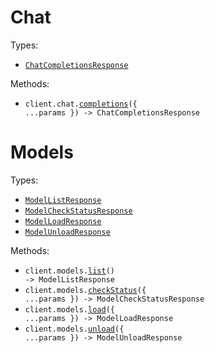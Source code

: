 # Chat

Types:

- <code><a href="./src/resources/chat.ts">ChatCompletionsResponse</a></code>

Methods:

- <code title="post /api/v1/chat/completions">client.chat.<a href="./src/resources/chat.ts">completions</a>({ ...params }) -> ChatCompletionsResponse</code>

# Models

Types:

- <code><a href="./src/resources/models.ts">ModelListResponse</a></code>
- <code><a href="./src/resources/models.ts">ModelCheckStatusResponse</a></code>
- <code><a href="./src/resources/models.ts">ModelLoadResponse</a></code>
- <code><a href="./src/resources/models.ts">ModelUnloadResponse</a></code>

Methods:

- <code title="get /api/v1/models">client.models.<a href="./src/resources/models.ts">list</a>() -> ModelListResponse</code>
- <code title="get /api/v1/models/running">client.models.<a href="./src/resources/models.ts">checkStatus</a>({ ...params }) -> ModelCheckStatusResponse</code>
- <code title="post /api/v1/models/up">client.models.<a href="./src/resources/models.ts">load</a>({ ...params }) -> ModelLoadResponse</code>
- <code title="post /api/v1/models/down">client.models.<a href="./src/resources/models.ts">unload</a>({ ...params }) -> ModelUnloadResponse</code>
